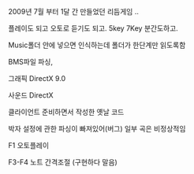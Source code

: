2009년 7월 부터 1달 간 만들었던 리듬게임 ..

플레이도 되고 오토로 듣기도 되고. 5key 7Key 분간도하고.

Music폴더 안에 넣으면 인식하는데 폴더가 한단계만 읽도록함

BMS파일 파싱,

그래픽 DirectX 9.0

사운드 DirectX

클라이언트 준비하면서 작성한 옛날 코드

박자 설정에 관한 파싱이 빠져있어(버그) 일부 곡은 비정상적임

F1 오토플레이

F3-F4 노트 간격조절 (구현하다 말음)
